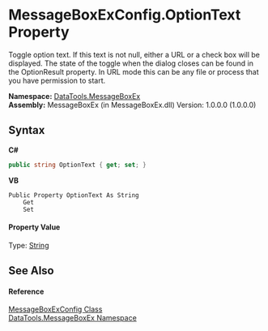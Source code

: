 # MessageBoxExConfig.OptionText Property 
 

Toggle option text. If this text is not null, either a URL or a check box will be displayed. The state of the toggle when the dialog closes can be found in the OptionResult property. In URL mode this can be any file or process that you have permission to start.

**Namespace:**&nbsp;<a href="N_DataTools_MessageBoxEx.md">DataTools.MessageBoxEx</a><br />**Assembly:**&nbsp;MessageBoxEx (in MessageBoxEx.dll) Version: 1.0.0.0 (1.0.0.0)

## Syntax

**C#**<br />
``` C#
public string OptionText { get; set; }
```

**VB**<br />
``` VB
Public Property OptionText As String
	Get
	Set
```


#### Property Value
Type: <a href="https://docs.microsoft.com/dotnet/api/system.string" target="_blank">String</a>

## See Also


#### Reference
<a href="T_DataTools_MessageBoxEx_MessageBoxExConfig.md">MessageBoxExConfig Class</a><br /><a href="N_DataTools_MessageBoxEx.md">DataTools.MessageBoxEx Namespace</a><br />